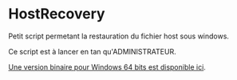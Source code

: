 # HostRecovery

Petit script permetant la restauration du fichier host sous windows.

Ce script est à lancer en tan qu'ADMINISTRATEUR.

[Une version binaire pour Windows 64 bits est disponible ici](win64-bin/HostRecovery.zip).
